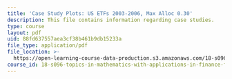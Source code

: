 ```yaml
---
title: 'Case Study Plots: US ETFs 2003-2006, Max Alloc 0.30'
description: This file contains information regarding case studies.
type: course
layout: pdf
uid: 88fd637557aea3cf38b461b9db15233a
file_type: application/pdf
file_location: >-
  https://open-learning-course-data-production.s3.amazonaws.com/18-s096-topics-in-mathematics-with-applications-in-finance-fall-2013/88fd637557aea3cf38b461b9db15233a_MIT18_S096F13_ETF_pridB_30.pdf
course_id: 18-s096-topics-in-mathematics-with-applications-in-finance-fall-2013
---
```

